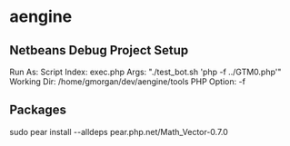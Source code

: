 aengine
=======

Netbeans Debug Project Setup
---------------------------------------------------
Run As: Script
Index: exec.php
Args: "./test_bot.sh 'php -f ../GTM0.php'"
Working Dir: /home/gmorgan/dev/aengine/tools
PHP Option: -f

Packages
---------------------------------------------------
sudo pear install --alldeps pear.php.net/Math_Vector-0.7.0

